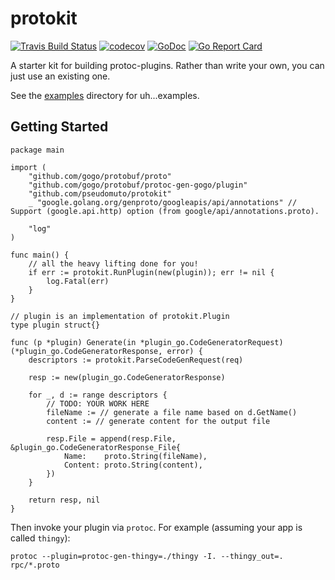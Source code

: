 # protokit

[![Travis Build Status][travis-svg]][travis-ci]
[![codecov][codecov-svg]][codecov-url]
[![GoDoc][godoc-svg]][godoc-url]
[![Go Report Card][goreport-svg]][goreport-url]

A starter kit for building protoc-plugins. Rather than write your own, you can just use an existing one.

See the [examples](examples/) directory for uh...examples.

## Getting Started

```golang
package main

import (
    "github.com/gogo/protobuf/proto"
    "github.com/gogo/protobuf/protoc-gen-gogo/plugin"
    "github.com/pseudomuto/protokit"
    _ "google.golang.org/genproto/googleapis/api/annotations" // Support (google.api.http) option (from google/api/annotations.proto).

    "log"
)

func main() {
    // all the heavy lifting done for you!
    if err := protokit.RunPlugin(new(plugin)); err != nil {
        log.Fatal(err)
    }
}

// plugin is an implementation of protokit.Plugin
type plugin struct{}

func (p *plugin) Generate(in *plugin_go.CodeGeneratorRequest) (*plugin_go.CodeGeneratorResponse, error) {
    descriptors := protokit.ParseCodeGenRequest(req)

    resp := new(plugin_go.CodeGeneratorResponse)

    for _, d := range descriptors {
        // TODO: YOUR WORK HERE
        fileName := // generate a file name based on d.GetName()
        content := // generate content for the output file

        resp.File = append(resp.File, &plugin_go.CodeGeneratorResponse_File{
            Name:    proto.String(fileName),
            Content: proto.String(content),
        })
    }

    return resp, nil
}
```

Then invoke your plugin via `protoc`. For example (assuming your app is called `thingy`):

`protoc --plugin=protoc-gen-thingy=./thingy -I. --thingy_out=. rpc/*.proto`

[travis-svg]:
  https://travis-ci.org/pseudomuto/protokit.svg?branch=master
	"Travis CI build status SVG"
[travis-ci]:
  https://travis-ci.org/pseudomuto/protokit
  "protoc-gen-twagger at Travis CI"
[codecov-svg]: https://codecov.io/gh/pseudomuto/protokit/branch/master/graph/badge.svg
[codecov-url]: https://codecov.io/gh/pseudomuto/protokit
[godoc-svg]: https://godoc.org/github.com/pseudomuto/protokit?status.svg
[godoc-url]: https://godoc.org/github.com/pseudomuto/protokit
[goreport-svg]: https://goreportcard.com/badge/github.com/pseudomuto/protokit
[goreport-url]: https://goreportcard.com/report/github.com/pseudomuto/protokit

